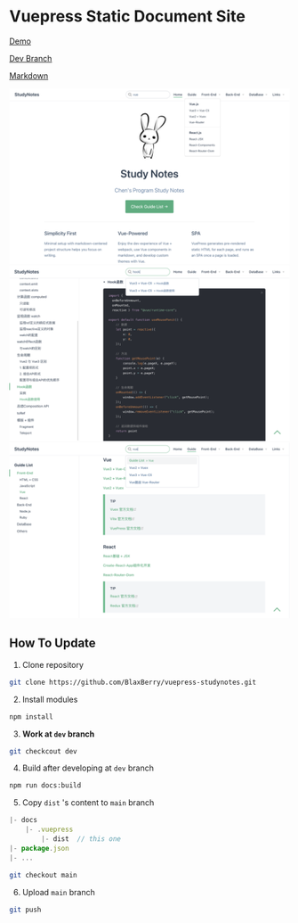 # Vuepress Static Document Site

[Demo](https://blaxberry.github.io/vuepress-studynotes/)

[Dev Branch](https://github.com/BlaxBerry/vuepress-studynotes/tree/dev)

[Markdown](https://github.com/BlaxBerry/vuepress-studynotes/tree/dev/docs/notes)

![](./images/01.png)
![](./images/02.png)
![](./images/03.png)

## How To Update

1. Clone repository

```bash
git clone https://github.com/BlaxBerry/vuepress-studynotes.git
```

2. Install modules

```bash
npm install
```

3. **Work at `dev` branch**

```bash
git checkcout dev
```

4. Build after developing at `dev` branch

```bash
npm run docs:build
```

5. Copy `dist` 's content to `main` branch

```js
|- docs
    |- .vuepress
        |- dist  // this one
|- package.json
|- ...
```

```bash
git checkout main
```

6. Upload `main` branch

```bash
git push
```
